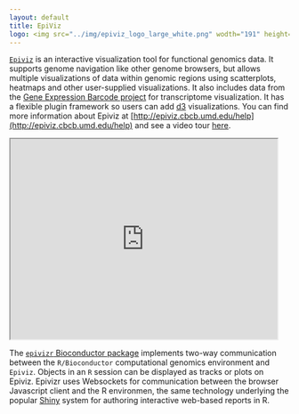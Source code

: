 ```yaml
---
layout: default
title: EpiViz
logo: <img src="../img/epiviz_logo_large_white.png" wodth="191" height="41" alt="EpiViz" />
---
```


[`Epiviz`](http://epiviz.cbcb.umd.edu) is an interactive visualization tool for functional genomics data. It supports genome navigation like other genome browsers, but allows multiple visualizations of data within genomic regions using scatterplots, heatmaps and other user-supplied visualizations. It also includes data from the [Gene Expression Barcode project](http://barcode.luhs.org/) for transcriptome visualization. It has a flexible plugin framework so users can add [d3](http://d3js.org/) visualizations. You can find more information about Epiviz at [http://epiviz.cbcb.umd.edu/help](http://epiviz.cbcb.umd.edu/help) and see a video tour [here](http://youtu.be/099c4wUxozA).

<iframe width="480" height="360" src="http://www.youtube.com/embed/099c4wUxozA" frameborder="1" allowfullscreen></iframe>

The [`epivizr` Bioconductor package](http://bioconductor.org/packages/release/bioc/html/epivizr.html) implements two-way communication between the `R/Bioconductor` computational genomics environment and `Epiviz`. Objects in an `R` session can be displayed as tracks or plots on Epiviz. Epivizr uses Websockets for communication between the browser Javascript client and the R environmen, the same technology underlying the popular [Shiny](http://www.rstudio.com/shiny/) system for authoring interactive web-based reports in R.
